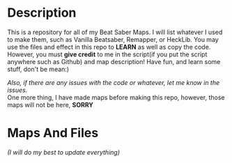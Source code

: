 # Description
This is a repository for all of my Beat Saber Maps. I will list whatever I used to make them, such as Vanilla Beatsaber, Remapper, or HeckLib. 
You may use the files and effect in this repo to **LEARN** as well as copy the code. 
However, you must **give credit** to me in the script(if you put the script anywhere such as Github) and map description!
Have fun, and learn some stuff, don't be mean:) 

*Also, if there are any issues with the code or whatever, let me know in the issues.*  
One more thing, I have made maps before making this repo, however, those maps will not be here, **SORRY**

# Maps And Files
*(I will do my best to update everything)*
